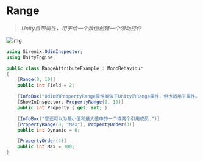 # Range

> *Unity自带属性，用于给一个数值创建一个滑动控件*

![img](https://aihailan.com/wp-content/uploads/2020/11/post-660-5fb7dbe8be247.gif)

```cs
using Sirenix.OdinInspector;
using UnityEngine;

public class RangeAttributeExample : MonoBehaviour
{
    [Range(0, 10)]
    public int Field = 2;

    [InfoBox("Odin的PropertyRange属性类似于Unity的Range属性，但也适用于属性。")]
    [ShowInInspector, PropertyRange(0, 10)]
    public int Property { get; set; }

    [InfoBox("您还可以为最小值和最大值中的一个或两个引用成员.")]
    [PropertyRange(0, "Max"), PropertyOrder(3)]
    public int Dynamic = 6;

    [PropertyOrder(4)]
    public int Max = 100;
}
```